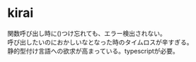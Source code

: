# kirai
関数呼び出し時に()つけ忘れても、エラー検出されない。  
呼び出したいのにおかしいなとなった時のタイムロスが辛すぎる。  
静的型付け言語への欲求が高まっている。typescriptが必要。